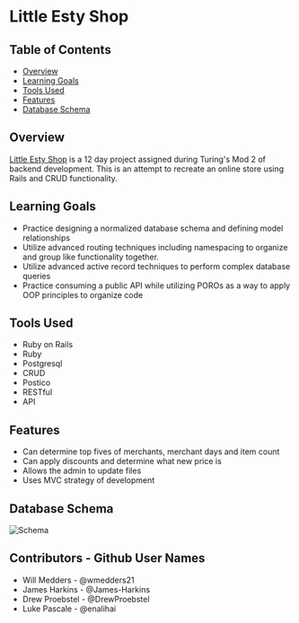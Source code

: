 # Little Esty Shop

## Table of Contents
- [Overview](#overview)
- [Learning Goals](#learning-goals)
- [Tools Used](#tools-used)
- [Features](#features)
- [Database Schema](#database-schema)

## Overview
[Little Esty Shop](https://little-esty-shop-jwld.herokuapp.com/admin) is a 12 day project assigned during Turing's Mod 2 of backend development.
This is an attempt to recreate an online store using Rails and CRUD functionality.

## Learning Goals
- Practice designing a normalized database schema and defining model relationships
- Utilize advanced routing techniques including namespacing to organize and group like functionality together.
- Utilize advanced active record techniques to perform complex database queries
- Practice consuming a public API while utilizing POROs as a way to apply OOP principles to organize code

## Tools Used
- Ruby on Rails
- Ruby
- Postgresql
- CRUD
- Postico
- RESTful
- API

## Features
- Can determine top fives of merchants, merchant days and item count
- Can apply discounts and determine what new price is
- Allows the admin to update files
- Uses MVC strategy of development

## Database Schema
![Schema](/Users/lukepascale/turing/2module/projects/little-esty-shop/app/assets/images/little_esty_shop_schema.png)

## Contributors - Github User Names
- Will Medders - @wmedders21
- James Harkins - @James-Harkins
- Drew Proebstel - @DrewProebstel
- Luke Pascale - @enalihai
